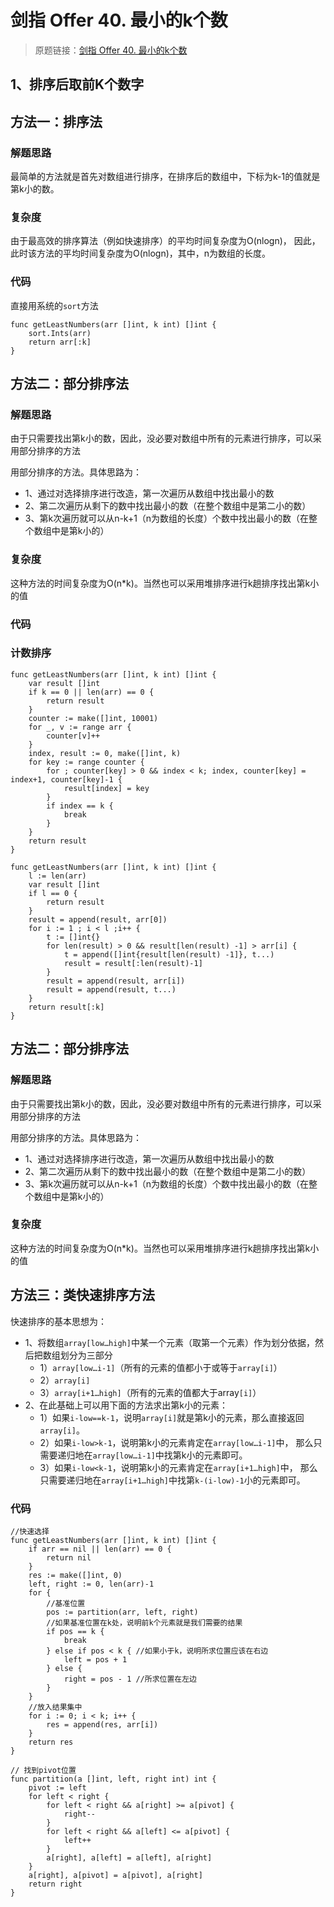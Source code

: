 # 剑指 Offer 40. 最小的k个数
> 原题链接：[剑指 Offer 40. 最小的k个数](https://leetcode-cn.com/problems/zui-xiao-de-kge-shu-lcof/)
## 1、排序后取前K个数字

## 方法一：排序法
### 解题思路
最简单的方法就是首先对数组进行排序，在排序后的数组中，下标为k-1的值就是第k小的数。
### 复杂度
由于最高效的排序算法（例如快速排序）的平均时间复杂度为O(nlogn)，
因此，此时该方法的平均时间复杂度为O(nlogn)，其中，n为数组的长度。
### 代码
直接用系统的``sort``方法
```golang
func getLeastNumbers(arr []int, k int) []int {
	sort.Ints(arr)
	return arr[:k]
}
```
## 方法二：部分排序法
### 解题思路
由于只需要找出第k小的数，因此，没必要对数组中所有的元素进行排序，可以采用部分排序的方法

用部分排序的方法。具体思路为：
* 1、通过对选择排序进行改造，第一次遍历从数组中找出最小的数
* 2、第二次遍历从剩下的数中找出最小的数（在整个数组中是第二小的数）
* 3、第k次遍历就可以从n-k+1（n为数组的长度）个数中找出最小的数（在整个数组中是第k小的）

### 复杂度
这种方法的时间复杂度为O(n*k)。当然也可以采用堆排序进行k趟排序找出第k小的值
### 代码
### 计数排序
```golang
func getLeastNumbers(arr []int, k int) []int {
	var result []int
	if k == 0 || len(arr) == 0 {
		return result
	}
	counter := make([]int, 10001)
	for _, v := range arr {
		counter[v]++
	}
	index, result := 0, make([]int, k)
	for key := range counter {
		for ; counter[key] > 0 && index < k; index, counter[key] = index+1, counter[key]-1 {
			result[index] = key
		}
		if index == k {
			break
		}
	}
	return result
}
```


```golang
func getLeastNumbers(arr []int, k int) []int {
	l := len(arr)
	var result []int
	if l == 0 {
		return result
	}
	result = append(result, arr[0])
	for i := 1 ; i < l ;i++ {
		t := []int{}
		for len(result) > 0 && result[len(result) -1] > arr[i] {
			t = append([]int{result[len(result) -1]}, t...)
			result = result[:len(result)-1]
		}
		result = append(result, arr[i])
		result = append(result, t...)
	}
	return result[:k]
}
```
## 方法二：部分排序法
### 解题思路
由于只需要找出第k小的数，因此，没必要对数组中所有的元素进行排序，可以采用部分排序的方法

用部分排序的方法。具体思路为：
* 1、通过对选择排序进行改造，第一次遍历从数组中找出最小的数
* 2、第二次遍历从剩下的数中找出最小的数（在整个数组中是第二小的数）
* 3、第k次遍历就可以从n-k+1（n为数组的长度）个数中找出最小的数（在整个数组中是第k小的）

### 复杂度
这种方法的时间复杂度为O(n*k)。当然也可以采用堆排序进行k趟排序找出第k小的值

## 方法三：类快速排序方法
快速排序的基本思想为：
* 1、将数组``array[low…high]``中某一个元素（取第一个元素）作为划分依据，然后把数组划分为三部分
    * 1）``array[low…i-1]``（所有的元素的值都小于或等于``array[i]``）
    * 2）``array[i]``
    * 3）``array[i+1…high]``（所有的元素的值都大于array``[i]``）
* 2、在此基础上可以用下面的方法求出第k小的元素：
    * 1）如果``i-low==k-1``，说明``array[i]``就是第k小的元素，那么直接返回``array[i]``。
    * 2）如果``i-low>k-1``，说明第k小的元素肯定在``array[low…i-1]``中，
    那么只需要递归地在``array[low…i-1]``中找第k小的元素即可。
    * 3）如果``i-low<k-1``，说明第k小的元素肯定在``array[i+1…high]``中，
    那么只需要递归地在``array[i+1…high]``中找第``k-(i-low)-1``小的元素即可。
    
### 代码
```golang
//快速选择
func getLeastNumbers(arr []int, k int) []int {
	if arr == nil || len(arr) == 0 {
		return nil
	}
	res := make([]int, 0)
	left, right := 0, len(arr)-1
	for {
		//基准位置
		pos := partition(arr, left, right)
		//如果基准位置在k处，说明前k个元素就是我们需要的结果
		if pos == k {
			break
		} else if pos < k { //如果小于k，说明所求位置应该在右边
			left = pos + 1
		} else {
			right = pos - 1 //所求位置在左边
		}
	}
	//放入结果集中
	for i := 0; i < k; i++ {
		res = append(res, arr[i])
	}
	return res
}

// 找到pivot位置
func partition(a []int, left, right int) int {
	pivot := left
	for left < right {
		for left < right && a[right] >= a[pivot] {
			right--
		}
		for left < right && a[left] <= a[pivot] {
			left++
		}
		a[right], a[left] = a[left], a[right]
	}
	a[right], a[pivot] = a[pivot], a[right]
	return right
}   
```